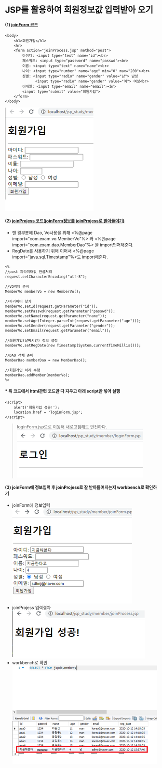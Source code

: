 # JSP를 활용하여 회원정보값 입력받아 오기
#### (1) [joinForm 코드](https://github.com/yunjinhyeong/javaEclipse/blob/master/jsp_study/WebContent/member/joinForm.jsp)
```
<body>
	<h1>회원가입</h1>
	<hr>
	<form action="joinProcess.jsp" method="post">
		아이디: <input type="text" name="id"><br>
		패스워드: <input type="password" name="passwd"><br>
		이름: <input type="text" name="name"><br>
		나이: <input type="number" name="age" min="0" max="200"><br>
		성별: <input type="radio" name="gender" value="남"> 남성
		      <input type="radio" name="gender" value="여"> 여성<br>
		이메일: <input type="email" name="email"><br>
		<input type="submit" value="회원가입">      
	</form>
</body>
```
![joinForm](imgs/joinForm.png)
#### (2) [joinProjess 코드(joinForm정보를 joinProjess로 받아들이기)](https://github.com/yunjinhyeong/javaEclipse/blob/master/jsp_study/WebContent/member/joinProcess.jsp)
- 맨 윗부분에 Dao, Vo사용을 위해 <%@page import="com.exam.vo.MemberVo"%> 와 <%@page import="com.exam.dao.MemberDao"%> 을 import먼저해준다.
- RegDate를 사용하기 위해 이어서 <%@page import="java.sql.Timestamp"%>도 import해준다.
```
<%
//post 파라미터값 한글처리
request.setCharacterEncoding("utf-8");

//VO객체 준비
MemberVo memberVo = new MemberVo();

//파라미터 찾기
memberVo.setId(request.getParameter("id"));
memberVo.setPasswd(request.getParameter("passwd"));
memberVo.setName(request.getParameter("name"));
memberVo.setAge(Integer.parseInt(request.getParameter("age")));
memberVo.setGender(request.getParameter("gender"));
memberVo.setEmail(request.getParameter("email"));

//회원가입(날짜시간) 정보 설정
memberVo.setRegDate(new Timestamp(System.currentTimeMillis()));

//DAO 객체 준비
MemberDao memberDao = new MemberDao();

//회원가입 처리 수행
memberDao.addMember(memberVo);
%>
```
#### * 위 코드에서 html관련 코드만 다 지우고 아래 script만 넣어 실행
```
<script>
	alert('회원가입 성공!');
	location.href = 'loginForm.jsp';
</script>
```
> loginForm.jsp으로 이동해 새로고침해도 안전하다.
![joinLogin](imgs/joinLogin.png)

#### (3) joinForm에 정보입력 후 joinProjess로 잘 받아들여지는지 workbench로 확인하기
- joinForm에 정보입력<br>
![insertJoinForm](imgs/insertJoinForm.png)
- joinProjess 입력결과<br>
![insertResult](imgs/insertResult.png)
- workbench로 확인<br>
![workbenchResult](imgs/workbenchResult.png)